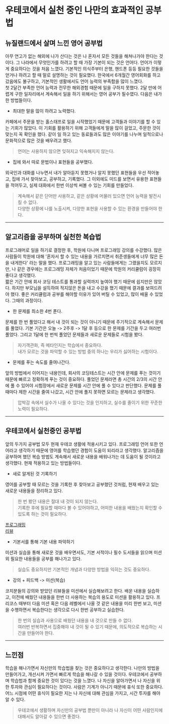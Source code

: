 # 우테코에서 실천 중인 나만의 효과적인 공부법

## 뉴질랜드에서 살며 느낀 영어 공부법

아무 연고가 없는 해외에 나가 산다는 것은 나 혼자서 모든 것들을 해쳐나가야 한다는 것이다. 
그 나라에서 무엇인가를 하려고 할 때 가장 기본이 되는 것은 언어다.
언어가 이렇게 중요하다는 것을 처음 느꼈다. 기본적인 의식주부터 은행, 핸드폰 등등 필요한 것들을 얻거나 하려고 할 때 말로 설명하는 것이 필요했다.
한국에서 6개월간 영어회화를 하고 갔음에도 불구하고, 기본적인 생활에서도 언어 능력의 부족함을 많이 느꼈다.  
첫 2달간 부족한 언어 능력과 전무한 해외경험 때문에 일을 구하지 못했다.
2달 만에 어렵게 구한 일자리에서 계속해서 일을 하기 위해서는 영어 공부가 필수였다.
다음은 내가 한 방법들이다.
  
- 최대한 말을 많이 하려고 노력했다.

카페에서 주문을 받는 홀스태프로 일을 시작했었기 때문에 고객들과 이야기를 할 수 있는 기회가 많았다. 
이 기회를 활용하기 위해 고객들에게 말을 많이 걸었고, 주문한 것이 맞는지 꼭 확인을 했다.
같이 일 하고 있는 동료들과도 많은 이야기를 나누며 일적으로나 문화적으로 많은 것을 배우려고 했다.  

> 언어는 사용하지 않으면 잊혀지고 익숙해지지 않는다.
  
- 집에 와서 따로 문법이나 표현들을 공부했다.
 
외국인과 대화를 나누면서 내가 알아듣지 못했거나 알지 못했던 표현들을 우선 적어놓고, 집에 가서 찾아보고, 공부하고, 기록했다. 
그 이외에도 미드를 보면서 유용한 표현들을 적어두고, 실제 대화에서 한번 이상씩 써볼 수 있는 기회를 만들었다.

> 계속해서 같은 단어만 사용하고, 같은 상황에 머물러 있으면 언어 능력을 발전시킬 수 없다.  
> 다양한 상황에 나를 노출시켜, 다양한 표현을 사용할 수 있는 환경을 만들어야 한다.

--- 

## 알고리즘을 공부하며 실천한 복습법 

프로그래머로 일을 하기로 결정한 후, 학원에 다니며 프로그래밍 강의를 수강했다.
많은 사람들이 학원에 대해 '혼자서 할 수 있는 내용을 가르치면서 취준생들에게 너무 많은 돈을 내게한다' 라는 말을 했다.
프로그래밍을 알고 있는 사람들에게는 그랬을지도 모르지만, 나 같은 경우에는 프로그래밍 자체가 처음이었기 때문에 학원의 커리큘럼이 굉장히 좋다고 생각했다.  
짧은 기간 안에 회사 코딩 테스트를 통과할 실력까지 높여야 했기 때문에 쉽지만은 않았다. 하지만 부모님을 설득하여 적지않은 돈을 내고 수강을 했기 때문에 
결과를 보여드려야 했다. 좋은 커리큘럼과 공부를 해야할 이유가 있어 버틸 수 있었고, 많이 배울 수 있었다. 그때의 과정이다.

- 한 문제를 최소한 4번 푼다.

문제를 한 번 풀었다고 해서 내 것이 되는 것이 아니기 때문에 주기적으로 계속해서 문제를 풀었다.
기본 기간은 오늘 -> 2주후 -> 1달 후 등으로 한 문제를 기간을 두고 여러번 풀었다. 그리고 1달에 한 번씩 풀었던 문제들과 새로운 문제들로 시험을 봤다.

> 자기객관화, 즉 메타인지는 학습에서 중요하다.  
> 내가 모르는 것을 파악할 수 있는 방법 중의 하나는 우리가 싫어하는 시험이다.

- 문제를 푸는 속도를 줄여나간다.

앞의 방법에서 이어지는 내용인데, 회사의 코딩테스트는 시간 안에 문제를 푸는 것이기 때문에 빠르고 정확하게 푸는 것이 중요하다.
풀었던 문제라면 총 시간의 2/3의 시간 안에 풀 수 있어야 시험장에서 새로운 문제를 시간 안에 풀 수 있다고 판단했다.
문제를 풀 때마다 제한 시간을 줄여 나갔고, 시간 안에 풀지 못하면 모르는 문제라고 생각했다. 

> 압박감 속에서 실수가 나올 수 있다는 것을 인지하고, 실수를 줄이기 위한 꾸준한 노력이 필요하다.

---

## 우테코에서 실천중인 공부법

앞의 두가지 공부법 모두 현재 우테코 생활에 적용시키고 있다.
프로그래밍 언어 또한 언어라고 생각하기 때문에 영어를 학습했던 경험이 도움이 되리라고 생각했다.
알고리즘을 공부하며 했던 복습 방법도 계속해서 새로운 내용을 배워나가는 데 도움이 될 것이라고 생각했다.
현재 적용하고 있는 방법들이다.

- 새로 알게된 것 기록하기

영어를 공부할 때 모르는 것을 기록한 후 찾아보고 공부했던 것처럼, 현재 배우고 있는 새로운 내용들을 정리하고 있다.

> 한 번 봤던 내용은 절대 내 것이 되지 않는다.  
> 기록한 후에 필요할 때마다 볼 수 있어야하고, 어떠한 내용을 배웠는지 확인할 수 있도록 하는 것이 필요하다.

[프로그래밍](https://www.notion.so/lowoon/Development-8517b531f563400bb04be49adbec03fd)  
[리뷰](https://www.notion.so/lowoon/0496e5ad36754d2c97002c43da755d97)

- 기본서를 통해 기본 내용 파악하기

미션과 실습을 통해 새로운 것을 배우면서도, 기본 서적이나 필수 도서들을 읽으며 미션 외 필요한 내용들을 공부를 해나가고 있다.

> 실습도 중요하지만 기본적인 개념과 다양한 방법을 익히는 것도 중요하다.

- 강의 + 피드백 -> 미션(복습)

코치분들의 강의와 받았던 리뷰들을 미션에서 실습해보려고 한다.
배운 내용을 실습하고, 이전에 배웠던 내용들을 한번 더 사용하는 복습의 용도로 미션을 활용하고 있다.
프리코스 때부터 다음 미션 혹은 다음 레벨에서 나올 것 같은 내용을 미리 한번 보고, 
미션을 수행하면서 복습한다는 생각으로 다시 한번 공부하고 실습한다.

> 한 번의 실습과 사용으로 배웠던 내용을 내 것으로 만들 수 없다.   
> 여러번 반복하면서 집중해야 내 것이 될 수 있기 때문에, 의도적으로 복습하는 시간을 만들어야 한다.

---

## 느낀점

학습을 해나가면서 자신만의 학습법을 찾는 것은 중요하다고 생각한다. 
나만의 방법을 만들어가고, 개선시켜 가면서 빠르게 학습을 해나갈 수 있을 것이다.
우테코에서 공부하며 학습법과 함께 중요한 것이 있다는 것을 느꼈다.
나 자신을 알아가면서 나 자신을 위한 투자와 관심이 필요하다는 것이다.
사람은 기계가 아니기 때문에 휴식 또한 중요하다. 
어느 시점에 어떤 휴식이 필요한 지는 나 자신에 대해 관심을 가지고, 시간 투자를 해야 알 수 있다.
  
> 우테코에서 생활하며 자신만의 공부법 뿐만이 아니라 나 자신이 어떤 사람인지에 대해서도 알아갈 수 있으면 좋겠다.